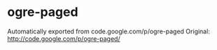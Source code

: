 # ogre-paged
Automatically exported from code.google.com/p/ogre-paged
Original: http://code.google.com/p/ogre-paged/

